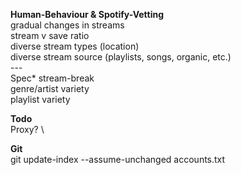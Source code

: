 
**Human-Behaviour & Spotify-Vetting** \
gradual changes in streams \
stream v save ratio \
diverse stream types (location) \
diverse stream source (playlists, songs, organic, etc.) \
\---\
Spec*
stream-break \
genre/artist variety \
playlist variety


**Todo** \
Proxy? \


**Git** \
git update-index --assume-unchanged accounts.txt
